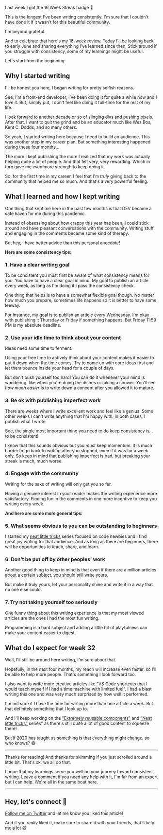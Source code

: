 Last week I got the 16 Week Streak badge 🥳

This is the longest I've been writing consistently. I'm sure that I couldn't have done it if it wasn't for this beautiful community.  

I'm beyond grateful.

And to celebrate that here's my 16-week review. Today I'll be looking back to early June and sharing everything I've learned since then. Stick around if you struggle with consistency, some of my learnings might be useful.

Let's start from the beginning:

## Why I started writing

I'll be honest you here, I began writing for pretty selfish reasons. 

See, I'm a front-end developer, I've been doing it for quite a while now and I love it. But, simply put, I don't feel like doing it full-time for the rest of my life.

I look forward to another decade or so of slinging divs and pushing pixels. After that, I want to quit the grind and be an educator much like Wes Bos, Kent C. Dodds, and so many others. 

So yeah, I started writing here because I need to build an audience. This was another step in my career plan. But something interesting happened during these four months...

The more I kept publishing the more I realized that my work was actually helping quite a lot of people. And that felt very, very rewarding. Which in turn gave me even more strength to keep doing it.

So, for the first time in my career, I feel that I'm *truly* giving back to the community that helped me so much. And that's a very powerful feeling. 

## What I learned and how I kept writing 

One thing that kept me here in the past few months is that DEV became a safe haven for me during this pandemic.

Instead of obsessing about how crappy this year has been, I could stick around and have pleasant conversations with the community. Writing stuff and engaging in the comments became some kind of therapy. 

But hey, I have better advice than this personal anecdote! 

**Here are some consistency tips:**

### 1. Have a clear writing goal

To be consistent you must first be aware of what consistency means for you. You have to have a clear goal in mind. My goal to publish an article every week, as long as I'm doing it I pass the consistency check.

One thing that helps is to have a somewhat flexible goal though. No matter how much you prepare, sometimes life happens so it is better to have some leeway. 

For instance, my goal is to publish an article every Wednesday. I'm okay with publishing it Thursday or Friday if something happens. But Friday 11:59 PM is my absolute deadline. 

### 2. Use your idle time to think about your content

Ideas need some time to ferment. 

Using your free time to actively think about your content makes it easier to put it down when the time comes. Try to come up with core ideas first and let them bounce inside your head for a couple of days.

But don't push yourself too hard! You can do it whenever your mind is wandering, like when you're doing the dishes or taking a shower. You'll see *how much easier* is to write down a concept after you allowed it to mature. 

### 3. Be ok with publishing imperfect work 

There are weeks where I write excellent work and feel like a genius. Some other weeks I can't write anything that I'm happy with. In both cases, I publish what I wrote.

See, the single most important thing you need to do keep consistency is… to be consistent! 

I know that this sounds obvious but you *must* keep momentum. It is much harder to go back to writing after you stopped, even if it was for a week only. So keep in mind that publishing imperfect is bad, but  breaking your streak is much, much worse.

### 4. Engage with the community

Writing for the sake of writing will only get you so far.

Having a genuine interest in your reader makes the writing experience more satisfactory. Finding fun in the comments in one more incentive to keep you writing every week.

**And here are some more general tips:**

### 5. What seems obvious to you can be outstanding to beginners

I started my [neat little tricks](https://dev.to/vtrpldn/series/8696) series focused on code newbies and I find great joy writing for that audience. And as long as there are beginners, there will be opportunities to teach, share, and learn. 

### 6. Don't be put off by other peoples' work

Another good thing to keep in mind is that even if there are a million articles about a certain subject, you should still write yours. 

But make it truly yours, let your personality shine and write it in a way that no one else could. 

### 7. Try not taking yourself too seriously 

One funny thing about this writing experience is that my most viewed articles are the ones I had the most fun writing. 

Programming is a hard subject and adding a little bit of playfulness can make your content easier to digest.

## What do I expect for week 32

Well, I'll still be around here writing, I'm sure about that. 

Hopefully, in the next four months, my reach will increase even faster, so I'll be able to help more people. That's something I look forward too.

I also want to write more creative articles like "VS Code shortcuts that I would teach myself if I had a time machine with limited fuel". I had a blast writing this one and was very much surprised by how well it performed.

I'm not sure if I have the time for writing more than one article a week. But that definitely something that I look up to.

And I'll keep working on the ["Extremely reusable components"](https://dev.to/vtrpldn/series/8380) and ["Neat little tricks"](https://dev.to/vtrpldn/series/8696) series" as there's still quite a lot of good content to squeeze there!

But if 2020 has taught us something is that everything might change, so who knows? 😄

---

Thanks for reading! And thanks for skimming if you just scrolled around a little bit. That's ok, we all do that. 

I hope that my learnings serve you well on your journey toward consistent writing. Leave a comment if you need any help with it, I'm far from an expert but I can help. We're all in the same boat here. 

--- 

## Hey, let's connect 👋

[Follow me on Twitter](https://twitter.com/paladini_dev) and let me know you liked this article! 

And if you *really* liked it, make sure to share it with your friends, that'll help me a lot 😄